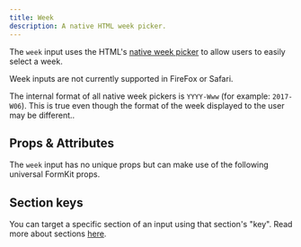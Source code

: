 ```yaml
---
title: Week
description: A native HTML week picker.
---
```


<InputPageHero
title="Week input"
icon="IconInputWeek"
:pro="false"
project-price=""
data-price=""></InputPageHero>

The `week` input uses the HTML's [native week picker](https://developer.mozilla.org/en-US/docs/Web/HTML/Element/input/week) to allow users to easily
select a week.

<callout type="danger" label="Compatibility warning">
Week inputs are not currently supported in FireFox or Safari.
</callout>

<example
  name="Week input"
  file="/_content/examples/week/week.vue">
</example>

<callout type="warning" label="Formatting">
The internal format of all native week pickers is <code>YYYY-Www</code> (for example: <code>2017-W06</code>). This is true even though the format of the week displayed to the user may be different.</code>.
</callout>

## Props & Attributes

The `week` input has no unique props but can make use of the following universal
FormKit props.

<reference-table input="week" :attrs="['min', 'max', 'step']">
</reference-table>

## Section keys
You can target a specific section of an input using that section's "key". Read more about sections [here](/essentials/inputs#sections).

<div>
  <formkit-input-diagram
    prefix-content="🗓"
    suffix-content=""
    label-content="Installation week"
    input-content="2022-W42"
    help-content="Which week will work best for your patio installation?"
    message-content="Installation week is required."
  >
  </formkit-input-diagram>
</div>

<reference-table type="sectionKeys" primary="section-key">
</reference-table>
